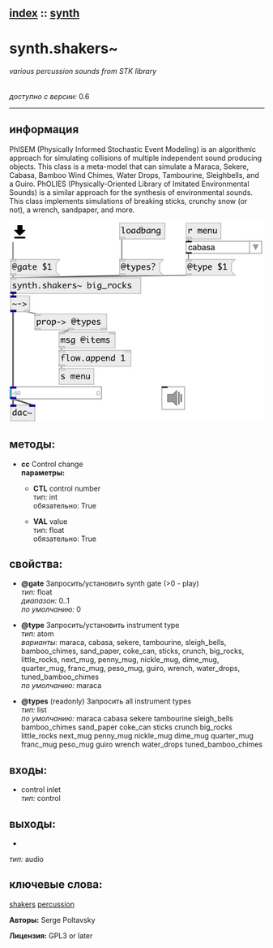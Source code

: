 [index](index.html) :: [synth](category_synth.html)
---

# synth.shakers~

###### various percussion sounds from STK library

*доступно с версии:* 0.6

---


## информация
PhISEM (Physically Informed Stochastic Event Modeling) is an algorithmic approach for simulating collisions of multiple independent sound producing objects. This class is a meta-model that can simulate a Maraca, Sekere, Cabasa, Bamboo Wind Chimes, Water Drops, Tambourine, Sleighbells, and a Guiro. PhOLIES (Physically-Oriented Library of Imitated Environmental Sounds) is a similar approach for the synthesis of environmental sounds. This class implements simulations of breaking sticks, crunchy snow (or not), a wrench, sandpaper, and more.


[![example](../examples/img/synth.shakers~.jpg)](../examples/pd/synth.shakers~.pd)





## методы:

* **cc**
Control change<br>
  __параметры:__
  - **CTL** control number<br>
    тип: int <br>
    обязательно: True <br>

  - **VAL** value<br>
    тип: float <br>
    обязательно: True <br>




## свойства:

* **@gate** 
Запросить/установить synth gate (&gt;0 - play)<br>
_тип:_ float<br>
_диапазон:_ 0..1<br>
_по умолчанию:_ 0<br>

* **@type** 
Запросить/установить instrument type<br>
_тип:_ atom<br>
_варианты:_ maraca, cabasa, sekere, tambourine, sleigh_bells, bamboo_chimes, sand_paper, coke_can, sticks, crunch, big_rocks, little_rocks, next_mug, penny_mug, nickle_mug, dime_mug, quarter_mug, franc_mug, peso_mug, guiro, wrench, water_drops, tuned_bamboo_chimes<br>
_по умолчанию:_ maraca<br>

* **@types** (readonly)
Запросить all instrument types<br>
_тип:_ list<br>
_по умолчанию:_ maraca cabasa sekere tambourine sleigh_bells bamboo_chimes sand_paper coke_can sticks crunch big_rocks little_rocks next_mug penny_mug nickle_mug dime_mug quarter_mug franc_mug peso_mug guiro wrench water_drops tuned_bamboo_chimes<br>



## входы:

* control inlet<br>
_тип:_ control



## выходы:

*  <br>
_тип:_ audio



## ключевые слова:

[shakers](keywords/shakers.html)
[percussion](keywords/percussion.html)






**Авторы:** Serge Poltavsky




**Лицензия:** GPL3 or later





